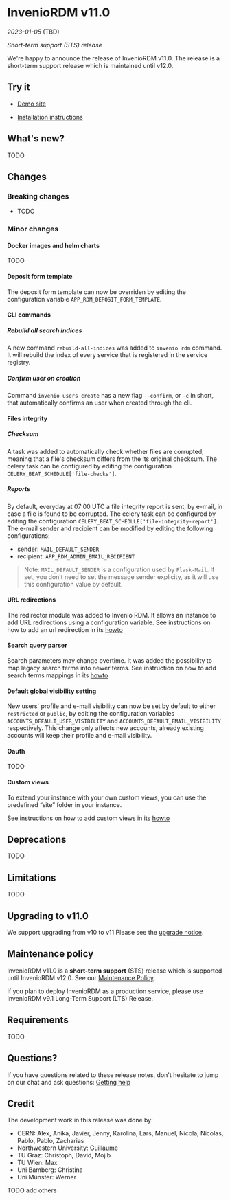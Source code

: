 # InvenioRDM v11.0

_2023-01-05_ (TBD)

_Short-term support (STS) release_

We're happy to announce the release of InvenioRDM v11.0. The release is a short-term support release which is maintained until v12.0.

## Try it

- [Demo site](https://inveniordm.web.cern.ch)

- [Installation instructions](https://inveniordm.docs.cern.ch/install/)

## What's new?

TODO

## Changes

### Breaking changes

- TODO

### Minor changes

#### Docker images and helm charts

TODO

#### Deposit form template

The deposit form template can now be overriden by editing the configuration variable `APP_RDM_DEPOSIT_FORM_TEMPLATE`.

#### CLI commands

##### Rebuild all search indices

A new command `rebuild-all-indices` was added to `invenio rdm` command. It will rebuild the index of every service that is registered in the service registry.

##### Confirm user on creation

Command `invenio users create` has a new flag `--confirm`, or `-c` in short, that automatically confirms an user when created through the cli.

#### Files integrity

##### Checksum

A task was added to automatically check whether files are corrupted, meaning that a file's checksum differs from the its original checksum.
The celery task can be configured by editing the configuration `CELERY_BEAT_SCHEDULE['file-checks']`.

##### Reports

By default, everyday at 07:00 UTC a file integrity report is sent, by e-mail, in case a file is found to be corrupted.
The celery task can be configured by editing the configuration `CELERY_BEAT_SCHEDULE['file-integrity-report']`.
The e-mail sender and recipient can be modified by editing the following configurations:

- sender: `MAIL_DEFAULT_SENDER`
- recipient: `APP_RDM_ADMIN_EMAIL_RECIPIENT`

> Note: `MAIL_DEFAULT_SENDER` is a configuration used by `Flask-Mail`. If set, you don’t need to set the message sender explicity, as it will use this configuration value by default.

#### URL redirections

The redirector module was added to Invenio RDM. It allows an instance to add URL redirections using a configuration variable. See instructions on how to add an url redirection in its [howto](../develop/howtos/route_migration.md)

#### Search query parser

Search parameters may change overtime. It was added the possibility to map legacy search terms into newer terms. See instruction on how to add search terms mappings in its [howto](../develop/howtos/search_terms_migration.md)

#### Default global visibility setting

New users' profile and e-mail visibility can now be set by default to either `restricted` or `public`, by editing the configuration variables `ACCOUNTS_DEFAULT_USER_VISIBILITY` and `ACCOUNTS_DEFAULT_EMAIL_VISIBILITY` respectively. This change only affects new accounts, already existing accounts will keep their profile and e-mail visibility.

#### Oauth

TODO

#### Custom views

To extend your instance with your own custom views, you can use the predefined “site” folder in your instance. 

See instructions on how to add custom views in its [howto](../develop/../../develop/topics/custom_views.md)

## Deprecations

TODO

## Limitations

TODO

## Upgrading to v11.0

We support upgrading from v10 to v11 Please see the [upgrade notice](../upgrading/upgrade-v11.0.md).

## Maintenance policy

InvenioRDM v11.0 is a **short-term support** (STS) release which is supported until InvenioRDM v12.0. See our [Maintenance Policy](../maintenance-policy.md).

If you plan to deploy InvenioRDM as a production service, please use InvenioRDM v9.1 Long-Term Support (LTS) Release.

## Requirements

TODO

## Questions?

If you have questions related to these release notes, don't hesitate to jump on our chat and ask questions: [Getting help](../../develop/getting-started/help.md)

## Credit

The development work in this release was done by:

- CERN: Alex, Anika, Javier, Jenny, Karolina, Lars, Manuel, Nicola, Nicolas, Pablo, Pablo, Zacharias
- Northwestern University: Guillaume
- TU Graz: Christoph, David, Mojib
- TU Wien: Max
- Uni Bamberg: Christina
- Uni Münster: Werner

TODO add others